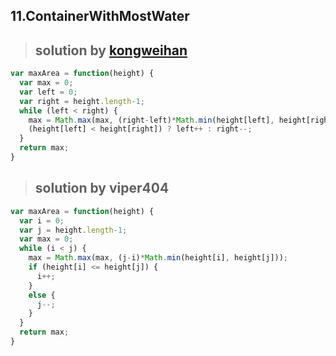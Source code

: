 ## 11.ContainerWithMostWater
> ## solution by [kongweihan](https://discuss.leetcode.com/topic/3462/yet-another-way-to-see-what-happens-in-the-o-n-algorithm)

```javascript
var maxArea = function(height) {
  var max = 0;
  var left = 0;
  var right = height.length-1;
  while (left < right) {
    max = Math.max(max, (right-left)*Math.min(height[left], height[right]));
    (height[left] < height[right]) ? left++ : right--;
  }
  return max;
}
```
> ## solution by viper404

```javascript
var maxArea = function(height) {
  var i = 0;
  var j = height.length-1;
  var max = 0;
  while (i < j) {
    max = Math.max(max, (j-i)*Math.min(height[i], height[j]));
    if (height[i] <= height[j]) {
      i++;
    }
    else {
      j--;
    }
  }
  return max;
}
```
